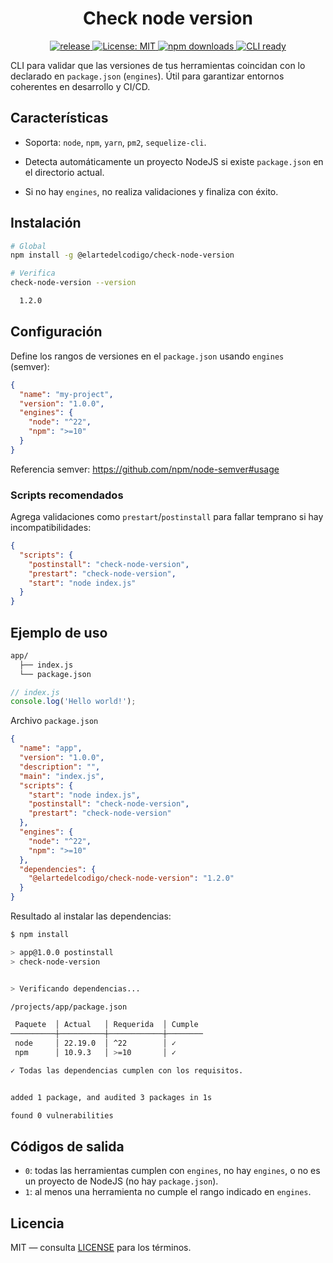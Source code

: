<h1 align="center">Check node version</h1>

<p align="center">
  <a href="https://github.com/ElArteDelCodigo/check-node-version/releases">
    <img src="https://img.shields.io/github/v/release/ElArteDelCodigo/check-node-version" alt="release">
  </a>
  <a href="https://github.com/ElArteDelCodigo/check-node-version/blob/main/LICENSE">
    <img src="https://img.shields.io/github/license/ElArteDelCodigo/check-node-version" alt="License: MIT" />
  </a>
  <a href="https://www.npmjs.com/package/@elartedelcodigo/check-node-version">
    <img src="https://img.shields.io/npm/dm/%40elartedelcodigo%2Fcheck-node-version" alt="npm downloads" />
  </a>
  <a href="#uso">
    <img src="https://img.shields.io/badge/CLI-ready-success" alt="CLI ready" />
  </a>
  
</p>

CLI para validar que las versiones de tus herramientas coincidan con lo declarado en `package.json` (`engines`). Útil para garantizar entornos coherentes en desarrollo y CI/CD.

## Características

- Soporta: `node`, `npm`, `yarn`, `pm2`, `sequelize-cli`.

- Detecta automáticamente un proyecto NodeJS si existe `package.json` en el directorio actual.

- Si no hay `engines`, no realiza validaciones y finaliza con éxito.

## Instalación

```bash
# Global
npm install -g @elartedelcodigo/check-node-version

# Verifica
check-node-version --version

  1.2.0
```

## Configuración

Define los rangos de versiones en el `package.json` usando `engines` (semver):

```json
{
  "name": "my-project",
  "version": "1.0.0",
  "engines": {
    "node": "^22",
    "npm": ">=10"
  }
}
```

Referencia semver: https://github.com/npm/node-semver#usage

### Scripts recomendados

Agrega validaciones como `prestart`/`postinstall` para fallar temprano si hay incompatibilidades:

```json
{
  "scripts": {
    "postinstall": "check-node-version",
    "prestart": "check-node-version",
    "start": "node index.js"
  }
}
```

## Ejemplo de uso

```txt
app/
  ├── index.js
  └── package.json
```

```js
// index.js
console.log('Hello world!');
```

Archivo `package.json`

```json
{
  "name": "app",
  "version": "1.0.0",
  "description": "",
  "main": "index.js",
  "scripts": {
    "start": "node index.js",
    "postinstall": "check-node-version",
    "prestart": "check-node-version"
  },
  "engines": {
    "node": "^22",
    "npm": ">=10"
  },
  "dependencies": {
    "@elartedelcodigo/check-node-version": "1.2.0"
  }
}
```

Resultado al instalar las dependencias:

```bash
$ npm install

> app@1.0.0 postinstall
> check-node-version


> Verificando dependencias...

/projects/app/package.json

 Paquete  │ Actual   │ Requerida  │ Cumple
──────────┼──────────┼────────────┼────────
 node     │ 22.19.0  │ ^22        │ ✓
 npm      │ 10.9.3   │ >=10       │ ✓

✓ Todas las dependencias cumplen con los requisitos.


added 1 package, and audited 3 packages in 1s

found 0 vulnerabilities
```

## Códigos de salida

- `0`: todas las herramientas cumplen con `engines`, no hay `engines`, o no es un proyecto de NodeJS (no hay `package.json`).
- `1`: al menos una herramienta no cumple el rango indicado en `engines`.

## Licencia

MIT — consulta [LICENSE](./LICENSE) para los términos.
